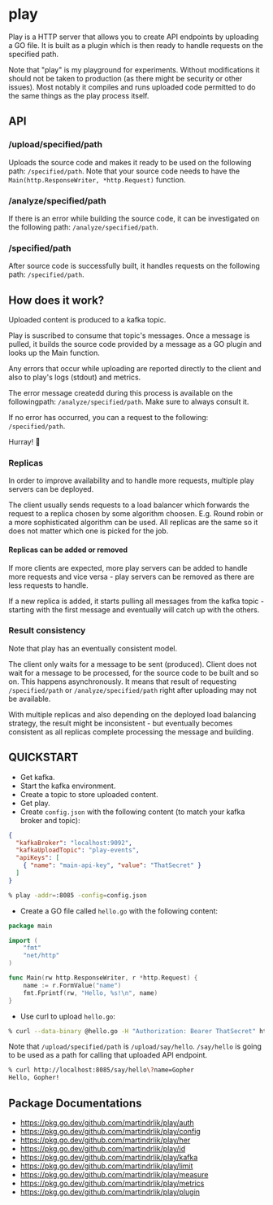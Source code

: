 # play

Play is a HTTP server that allows you to create API
endpoints by uploading a GO file. It is built
as a plugin which is then ready to handle requests
on the specified path.

Note that "play" is my playground for experiments. Without
modifications it should not be taken to production
(as there might be security or other issues). Most notably
it compiles and runs uploaded code permitted to do
the same things as the play process itself.

## API

### /upload/specified/path

Uploads the source code and makes it ready
to be used on the following path: `/specified/path`.
Note that your source code needs to have the
`Main(http.ResponseWriter, *http.Request)` function.

### /analyze/specified/path

If there is an error while building the source code,
it can be investigated on the following path:
`/analyze/specified/path`.

### /specified/path

After source code is successfully built, it handles requests
on the following path: `/specified/path`.

## How does it work?

Uploaded content is produced to a kafka topic.

Play is suscribed to consume that topic's messages.
Once a message is pulled, it builds the source code
provided by a message as a GO plugin and looks up
the Main function.

Any errors that occur while uploading are reported directly
to the client and also to play's logs (stdout) and metrics.

The error message createdd during this process is available
on the followingpath: `/analyze/specified/path`.
Make sure to always consult it.

If no error has occurred, you can a request to
the following: `/specified/path`.

Hurray! 🎉

### Replicas

In order to improve availability and to handle
more requests, multiple play servers can be
deployed.

The client usually sends requests to
a load balancer which forwards the request to
a replica chosen by some algorithm choosen.
E.g. Round robin or a more sophisticated
algorithm can be used. All replicas are the same so it
does not matter which one is picked for
the job.

#### Replicas can be added or removed

If more clients are expected, more play servers
can be added to handle more requests and vice
versa - play servers can be removed as there
are less requests to handle.

If a new replica is added, it starts pulling all
messages from the kafka topic - starting with the first
message and eventually will catch up with
the others.

### Result consistency

Note that play has an eventually consistent model.

The client only waits for a message to be sent (produced).
Client does not wait for a message to be processed,
for the source code to be built and so on. This happens
asynchronously. It means that result of requesting
`/specified/path` or `/analyze/specified/path`
right after uploading may not be available.

With multiple replicas and also depending on the deployed
load balancing strategy, the result might be
inconsistent - but eventually becomes consistent
as all replicas complete processing the message
and building.

## QUICKSTART

- Get kafka.
- Start the kafka environment.
- Create a topic to store uploaded content.
- Get play.
- Create `config.json` with the following content
  (to match your kafka broker and topic):

```json
{
  "kafkaBroker": "localhost:9092",
  "kafkaUploadTopic": "play-events",
  "apiKeys": [
    { "name": "main-api-key", "value": "ThatSecret" }
  ]
}
```

```zsh
% play -addr=:8085 -config=config.json
```

- Create a GO file called `hello.go` with the following content:

```go
package main

import (
	"fmt"
	"net/http"
)

func Main(rw http.ResponseWriter, r *http.Request) {
	name := r.FormValue("name")
	fmt.Fprintf(rw, "Hello, %s!\n", name)
}
```

- Use curl to upload `hello.go`:

```zsh
% curl --data-binary @hello.go -H "Authorization: Bearer ThatSecret" http://localhost:8085/upload/say/hello
```

Note that `/upload/specified/path` is `/upload/say/hello`. `/say/hello` is going to be used as a path for calling that uploaded API endpoint.

```zsh
% curl http://localhost:8085/say/hello\?name=Gopher
Hello, Gopher!
```

## Package Documentations

- <https://pkg.go.dev/github.com/martindrlik/play/auth>
- <https://pkg.go.dev/github.com/martindrlik/play/config>
- <https://pkg.go.dev/github.com/martindrlik/play/her>
- <https://pkg.go.dev/github.com/martindrlik/play/id>
- <https://pkg.go.dev/github.com/martindrlik/play/kafka>
- <https://pkg.go.dev/github.com/martindrlik/play/limit>
- <https://pkg.go.dev/github.com/martindrlik/play/measure>
- <https://pkg.go.dev/github.com/martindrlik/play/metrics>
- <https://pkg.go.dev/github.com/martindrlik/play/plugin>
